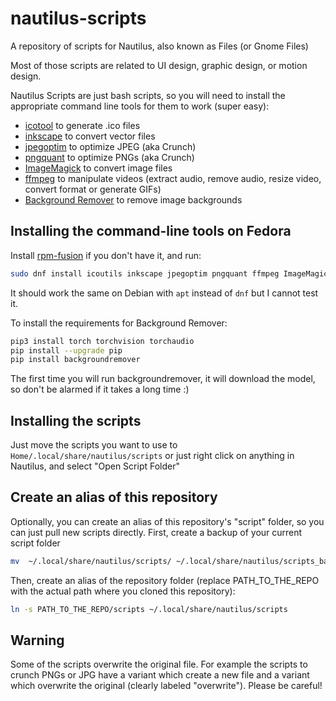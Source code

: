 # nautilus-scripts
A repository of scripts for Nautilus, also known as Files (or Gnome Files)

Most of those scripts are related to UI design, graphic design, or motion design. 

Nautilus Scripts are just bash scripts, so you will need to install the appropriate command line tools for them to work (super easy):

- [icotool](https://www.systutorials.com/docs/linux/man/1-icotool/) to generate .ico files
- [inkscape](https://inkscape.org/) to convert vector files
- [jpegoptim](https://github.com/tjko/jpegoptim) to optimize JPEG (aka Crunch)
- [pngquant](https://pngquant.org/) to optimize PNGs (aka Crunch)
- [ImageMagick](https://imagemagick.org/) to convert image files
- [ffmpeg](https://ffmpeg.org/) to manipulate videos (extract audio, remove audio, resize video, convert format or generate GIFs)
- [Background Remover](https://github.com/nadermx/backgroundremover) to remove image backgrounds

## Installing the command-line tools on Fedora

Install [rpm-fusion](https://rpmfusion.org/) if you don't have it, and run:

```sh
sudo dnf install icoutils inkscape jpegoptim pngquant ffmpeg ImageMagick
```

It should work the same on Debian with `apt` instead of `dnf` but I cannot test it.

To install the requirements for Background Remover:
```sh
pip3 install torch torchvision torchaudio
pip install --upgrade pip
pip install backgroundremover
```

The first time you will run backgroundremover, it will download the model, so don't be alarmed if it takes a long time :)

## Installing the scripts

Just move the scripts you want to use to `Home/.local/share/nautilus/scripts` or just right click on anything in Nautilus, and select "Open Script Folder"

## Create an alias of this repository
Optionally, you can create an alias of this repository's "script" folder, so you can just pull new scripts directly.
First, create a backup of your current script folder

```sh
mv  ~/.local/share/nautilus/scripts/ ~/.local/share/nautilus/scripts_backup/
```

Then, create an alias of the repository folder (replace PATH_TO_THE_REPO with the actual path where you cloned this repository):

```sh
ln -s PATH_TO_THE_REPO/scripts ~/.local/share/nautilus/scripts
```

## Warning
Some of the scripts overwrite the original file. For example the scripts to crunch PNGs or JPG have a variant which create a new file and a variant which overwrite the original (clearly labeled "overwrite"). Please be careful! 
